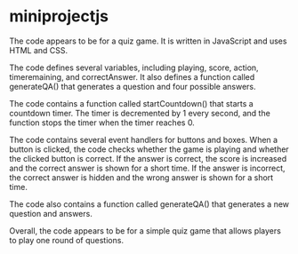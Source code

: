 # miniprojectjs
The code appears to be for a quiz game. It is written in JavaScript and uses HTML and CSS.

The code defines several variables, including playing, score, action, timeremaining, and correctAnswer. It also defines a function called generateQA() that generates a question and four possible answers.

The code contains a function called startCountdown() that starts a countdown timer. The timer is decremented by 1 every second, and the function stops the timer when the timer reaches 0.

The code contains several event handlers for buttons and boxes. When a button is clicked, the code checks whether the game is playing and whether the clicked button is correct. If the answer is correct, the score is increased and the correct answer is shown for a short time. If the answer is incorrect, the correct answer is hidden and the wrong answer is shown for a short time.

The code also contains a function called generateQA() that generates a new question and answers.

Overall, the code appears to be for a simple quiz game that allows players to play one round of questions.